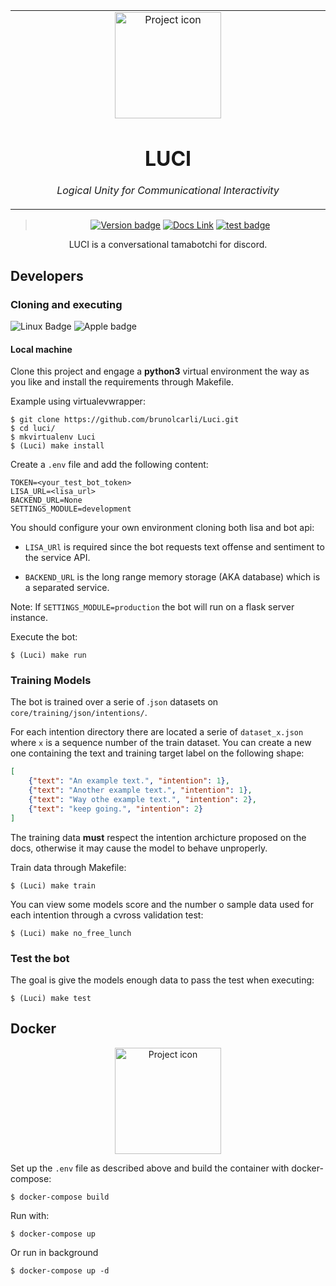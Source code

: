 <table align="center"><tr><td align="center" width="9999">

<img src="https://images.generated.photos/jqguEfsi0Q7fghDlnuQ-KPkFkalSLGNHcgTIBMLVMyw/rs:fit:512:512/Z3M6Ly9nZW5lcmF0/ZWQtcGhvdG9zL3Yz/XzA5MTU5MzkuanBn.jpg" align="center" width="170" alt="Project icon">

# LUCI

*Logical Unity for Communicational Interactivity*

</td></tr>

</table>    

<div align="center">

> [![Version badge](https://img.shields.io/badge/version-0.1.6-silver.svg)](https://lisa--brunolcarli.repl.co/graphql/?query=query%7B%0A%09lisa%0A%7D)
[![Docs Link](https://badgen.net/badge/docs/github_wiki?icon=github)](https://github.com/brunolcarli/Luci/wiki)
[![test badge](https://img.shields.io/badge/test-passing-green.svg)](https://lisa--brunolcarli.repl.co/graphql/?query=query%7B%0A%09lisa%0A%7D)

LUCI is a conversational tamabotchi for discord.

</div>


## Developers

### Cloning and executing

![Linux Badge](https://img.shields.io/badge/OS-Linux-black.svg)
![Apple badge](https://badgen.net/badge/OS/OSX/:color?icon=apple)


#### Local machine


Clone this project and engage a **python3** virtual environment the way as you like and install the requirements through Makefile.

Example using virtualevwrapper:

```
$ git clone https://github.com/brunolcarli/Luci.git
$ cd luci/
$ mkvirtualenv Luci
$ (Luci) make install
```


Create a `.env` file and add the following content:

```
TOKEN=<your_test_bot_token>
LISA_URL=<lisa_url>
BACKEND_URL=None
SETTINGS_MODULE=development
```

You should configure your own environment cloning both lisa and bot api:

- `LISA_URl` is required since the bot requests text offense and sentiment to the service API.

- `BACKEND_URL` is the long range memory storage (AKA database) which is a separated service.

Note: If `SETTINGS_MODULE=production` the bot will run on a flask server instance.

Execute the bot:

```
$ (Luci) make run
```

### Training Models

The bot is trained over a serie of .`json` datasets on `core/training/json/intentions/`.

For each intention directory there are located a serie of `dataset_x.json` where `x` is a sequence number of the train dataset. You can create a new one containing the text and training target label on the following shape:

```json
[
    {"text": "An example text.", "intention": 1},
    {"text": "Another example text.", "intention": 1},
    {"text": "Way othe example text.", "intention": 2},
    {"text": "keep going.", "intention": 2}
]
```

The training data **must** respect the intention archicture proposed on the docs, otherwise it may cause the model to behave unproperly.

Train data through Makefile:

```
$ (Luci) make train
```

You can view some models score and the number o sample data used for each intention through a cvross validation test:


```
$ (Luci) make no_free_lunch
```

### Test the bot

The goal is give the models enough data to pass the test when executing:


```
$ (Luci) make test
```


## Docker


<div align="center">

<img src="https://git.infra-lab.xyz/uploads/-/system/project/avatar/46/docker-gif-4.gif?width=64" align="center" width="170" alt="Project icon">

</div>

Set up the `.env` file as described above and build the container with docker-compose:

```
$ docker-compose build
```

Run with:

```
$ docker-compose up
```

Or run in background

```
$ docker-compose up -d
```
